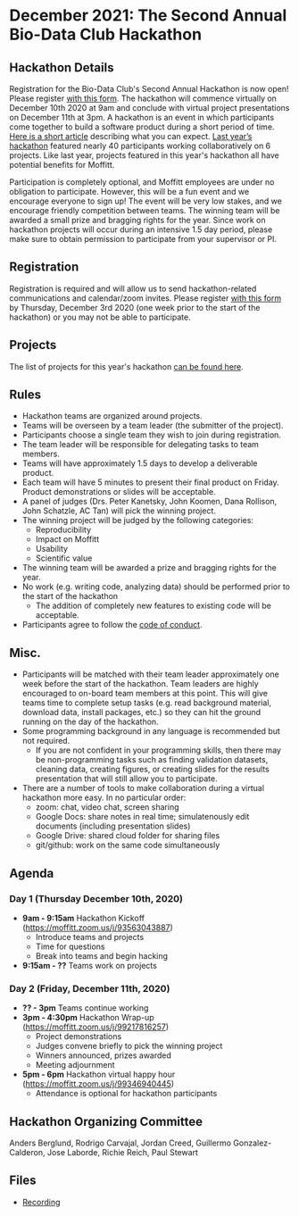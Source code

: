 # December 2021: The Second Annual Bio-Data Club Hackathon

## Hackathon Details

Registration for the Bio-Data Club's Second Annual Hackathon is now open! Please register [with this form](https://forms.gle/4UQSkdTWGhwTV1cz7). The hackathon will commence  virtually on December 10th 2020 at 9am and conclude with virtual project presentations on December 11th at 3pm. A hackathon is an event in which participants come together to build a software product during a short period of time. [Here is a short article](https://www.rasmussen.edu/degrees/technology/blog/what-is-a-hackathon/) describing what you can expect. [Last year’s hackathon](https://github.com/pstew/biodataclub/tree/master/meetings/2019-12_hackathon) featured nearly 40 participants working collaboratively on 6 projects. Like last year, projects featured in this year's hackathon all have potential benefits for Moffitt. 

Participation is completely optional, and Moffitt employees are under no obligation to participate. However, this will be a fun event and we encourage everyone to sign up! The event will be very low stakes, and we encourage friendly competition between teams. The winning team will be awarded a small prize and bragging rights for the year. Since work on hackathon projects will occur during an intensive 1.5 day period, please make sure to obtain permission to participate from your supervisor or PI. 

## Registration
Registration is required and will allow us to send hackathon-related communications and calendar/zoom invites. Please register [with this form](https://forms.gle/4UQSkdTWGhwTV1cz7) by Thursday, December 3rd 2020 (one week prior to the start of the hackathon) or you may not be able to participate. 

## Projects
The list of projects for this year's hackathon [can be found here](https://github.com/pstew/biodataclub/blob/master/meetings/2020-12_hackathon/Project_descriptions.md). 

## Rules
- Hackathon teams are organized around projects. 
- Teams will be overseen by a team leader (the submitter of the project).
- Participants choose a single team they wish to join during registration. 
- The team leader will be responsible for delegating tasks to team members.
- Teams will have approximately 1.5 days to develop a deliverable product. 
- Each team will have 5 minutes to present their final product on Friday. Product demonstrations or slides will be acceptable.
- A panel of judges (Drs. Peter Kanetsky, John Koomen, Dana Rollison, John Schatzle, AC Tan) will pick the winning project. 
- The winning project will be judged by the following categories:
  - Reproducibility
  - Impact on Moffitt
  - Usability
  - Scientific value
- The winning team will be awarded a prize and bragging rights for the year.
- No work (e.g. writing code, analyzing data) should be performed prior to the start of the hackathon
  - The addition of completely new features to existing code will be acceptable. 
- Participants agree to follow the [code of conduct](https://github.com/pstew/biodataclub/blob/master/meetings/2020-12_hackathon/CoC/code_of_conduct.md).

## Misc.
- Participants will be matched with their team leader approximately one week before the start of the hackathon. Team leaders are highly encouraged to on-board team members at this point. This will give teams time to complete setup tasks (e.g. read background material, download data, install packages, etc.) so they can hit the ground running on the day of the hackathon. 
- Some programming background in any language is recommended but not required. 
  - If you are not confident in your programming skills, then there may be non-programming tasks such as finding validation datasets, cleaning data, creating figures, or creating slides for the results presentation that will still allow you to participate. 
- There are a number of tools to make collaboration during a virtual hackathon more easy. In no particular order:
  - zoom: chat, video chat, screen sharing
  - Google Docs: share notes in real time; simulatenously edit documents (including presentation slides)
  - Google Drive: shared cloud folder for sharing files 
  - git/github: work on the same code simultaneously 

## Agenda

### Day 1 (Thursday December 10th, 2020)
- **9am - 9:15am** Hackathon Kickoff (https://moffitt.zoom.us/j/93563043887)
  - Introduce teams and projects
  - Time for questions
  - Break into teams and begin hacking
- **9:15am - ??** Teams work on projects

### Day 2 (Friday, December 11th, 2020)
- **?? - 3pm** Teams continue working
- **3pm - 4:30pm** Hackathon Wrap-up (https://moffitt.zoom.us/j/99217816257)
  - Project demonstrations
  - Judges convene briefly to pick the winning project
  - Winners announced, prizes awarded
  - Meeting adjournment
- **5pm - 6pm** Hackathon virtual happy hour (https://moffitt.zoom.us/j/99346940445)
  - Attendance is optional for hackathon participants

## Hackathon Organizing Committee
Anders Berglund, Rodrigo Carvajal, Jordan Creed, Guillermo Gonzalez-Calderon, Jose Laborde, Richie Reich, Paul Stewart

## Files
* [Recording](https://moffitt.hosted.panopto.com/Panopto/Pages/Viewer.aspx?id=3793944e-9b80-462e-8e70-ac8e016e6b32)
